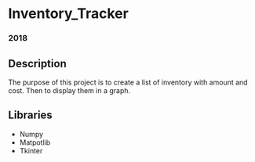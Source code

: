 # Inventory_Tracker
### 2018
## Description

The purpose of this project is to create a list of inventory with amount and cost. Then to display them in a graph. 

## Libraries

- Numpy
- Matpotlib
- Tkinter
